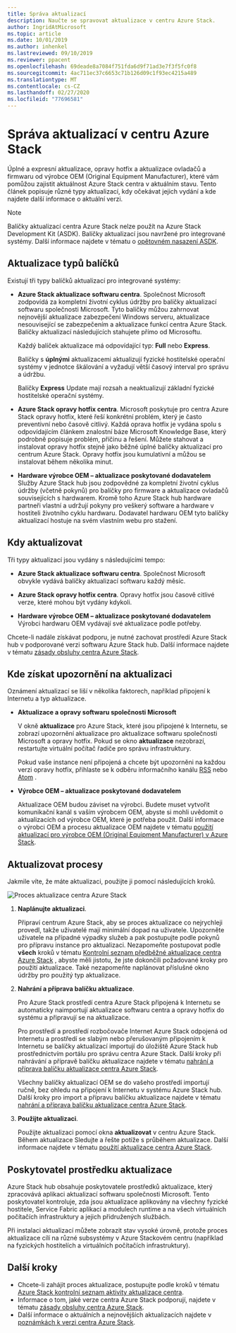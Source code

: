 ```yaml
---
title: Správa aktualizací
description: Naučte se spravovat aktualizace v centru Azure Stack.
author: IngridAtMicrosoft
ms.topic: article
ms.date: 10/01/2019
ms.author: inhenkel
ms.lastreviewed: 09/10/2019
ms.reviewer: ppacent
ms.openlocfilehash: 69deade8a7084f751fda6d9f71ad3e7f3f5fc0f8
ms.sourcegitcommit: 4ac711ec37c6653c71b126d09c1f93ec4215a489
ms.translationtype: MT
ms.contentlocale: cs-CZ
ms.lasthandoff: 02/27/2020
ms.locfileid: "77696581"
---
```

# <a name="manage-updates-in-azure-stack-hub"></a>Správa aktualizací v centru Azure Stack

Úplné a expresní aktualizace, opravy hotfix a aktualizace ovladačů a firmwaru od výrobce OEM (Original Equipment Manufacturer), které vám pomůžou zajistit aktuálnost Azure Stack centra v aktuálním stavu. Tento článek popisuje různé typy aktualizací, kdy očekávat jejich vydání a kde najdete další informace o aktuální verzi.

> [!Note]  
> Balíčky aktualizací centra Azure Stack nelze použít na Azure Stack Development Kit (ASDK). Balíčky aktualizací jsou navržené pro integrované systémy. Další informace najdete v tématu o [opětovném nasazení ASDK](https://docs.microsoft.com/azure-stack/asdk/asdk-redeploy).

## <a name="update-package-types"></a>Aktualizace typů balíčků

Existují tři typy balíčků aktualizací pro integrované systémy:

- **Azure Stack aktualizace softwaru centra**. Společnost Microsoft zodpovídá za kompletní životní cyklus údržby pro balíčky aktualizací softwaru společnosti Microsoft. Tyto balíčky můžou zahrnovat nejnovější aktualizace zabezpečení Windows serveru, aktualizace nesouvisející se zabezpečením a aktualizace funkcí centra Azure Stack. Balíčky aktualizací následujících stahujete přímo od Microsoftu.

    Každý balíček aktualizace má odpovídající typ: **Full** nebo **Express**.

    Balíčky s **úplnými** aktualizacemi aktualizují fyzické hostitelské operační systémy v jednotce škálování a vyžadují větší časový interval pro správu a údržbu.

    Balíčky **Express** Update mají rozsah a neaktualizují základní fyzické hostitelské operační systémy.

- **Azure Stack opravy hotfix centra**. Microsoft poskytuje pro centra Azure Stack opravy hotfix, které řeší konkrétní problém, který je často preventivní nebo časově citlivý. Každá oprava hotfix je vydána spolu s odpovídajícím článkem znalostní báze Microsoft Knowledge Base, který podrobně popisuje problém, příčinu a řešení. Můžete stahovat a instalovat opravy hotfix stejně jako běžné úplné balíčky aktualizací pro centrum Azure Stack. Opravy hotfix jsou kumulativní a můžou se instalovat během několika minut.

- **Hardware výrobce OEM – aktualizace poskytované dodavatelem** Služby Azure Stack hub jsou zodpovědné za kompletní životní cyklus údržby (včetně pokynů) pro balíčky pro firmware a aktualizace ovladačů souvisejících s hardwarem. Kromě toho Azure Stack hub hardware partneři vlastní a udržují pokyny pro veškerý software a hardware v hostiteli životního cyklu hardwaru. Dodavatel hardwaru OEM tyto balíčky aktualizací hostuje na svém vlastním webu pro stažení.

## <a name="when-to-update"></a>Kdy aktualizovat

Tři typy aktualizací jsou vydány s následujícími tempo:

- **Azure Stack aktualizace softwaru centra**. Společnost Microsoft obvykle vydává balíčky aktualizací softwaru každý měsíc.

- **Azure Stack opravy hotfix centra**. Opravy hotfix jsou časově citlivé verze, které mohou být vydány kdykoli.

- **Hardware výrobce OEM – aktualizace poskytované dodavatelem** Výrobci hardwaru OEM vydávají své aktualizace podle potřeby.

Chcete-li nadále získávat podporu, je nutné zachovat prostředí Azure Stack hub v podporované verzi softwaru Azure Stack hub. Další informace najdete v tématu [zásady obsluhy centra Azure Stack](azure-stack-update-servicing-policy.md).

## <a name="where-to-get-notice-of-an-update"></a>Kde získat upozornění na aktualizaci

Oznámení aktualizací se liší v několika faktorech, například připojení k Internetu a typ aktualizace.

- **Aktualizace a opravy softwaru společnosti Microsoft**

    V okně **aktualizace** pro Azure Stack, které jsou připojené k Internetu, se zobrazí upozornění aktualizace pro aktualizace softwaru společnosti Microsoft a opravy hotfix. Pokud se okno **aktualizace** nezobrazí, restartujte virtuální počítač řadiče pro správu infrastruktury.

    Pokud vaše instance není připojená a chcete být upozorněni na každou verzi opravy hotfix, přihlaste se k odběru informačního kanálu [RSS](https://support.microsoft.com/app/content/api/content/feeds/sap/en-us/32d322a8-acae-202d-e9a9-7371dccf381b/rss) nebo [Atom](https://support.microsoft.com/app/content/api/content/feeds/sap/en-us/32d322a8-acae-202d-e9a9-7371dccf381b/atom) .

- **Výrobce OEM – aktualizace poskytované dodavatelem**

    Aktualizace OEM budou záviset na výrobci. Budete muset vytvořit komunikační kanál s vaším výrobcem OEM, abyste si mohli uvědomit o aktualizacích od výrobce OEM, které je potřeba použít. Další informace o výrobci OEM a procesu aktualizace OEM najdete v tématu [použití aktualizací pro výrobce OEM (Original Equipment Manufacturer) v Azure Stack](azure-stack-update-oem.md).

## <a name="update-processes"></a>Aktualizovat procesy

Jakmile víte, že máte aktualizaci, použijte ji pomocí následujících kroků.

![Proces aktualizace centra Azure Stack](./media/azure-stack-updates/azure-stack-update-process.png)

1. **Naplánujte aktualizaci**.

    Připraví centrum Azure Stack, aby se proces aktualizace co nejrychleji provedl, takže uživatelé mají minimální dopad na uživatele. Upozorněte uživatele na případné výpadky služeb a pak postupujte podle pokynů pro přípravu instance pro aktualizaci. Nezapomeňte postupovat podle **všech** kroků v tématu [Kontrolní seznam předběžné aktualizace centra Azure Stack](release-notes-checklist.md) , abyste měli jistotu, že jste dokončili požadované kroky pro použití aktualizace. Také nezapomeňte naplánovat příslušné okno údržby pro použitý typ aktualizace.

2. **Nahrání a příprava balíčku aktualizace**.

    Pro Azure Stack prostředí centra Azure Stack připojená k Internetu se automaticky naimportují aktualizace softwaru centra a opravy hotfix do systému a připravují se na aktualizace.

    Pro prostředí a prostředí rozbočovače Internet Azure Stack odpojená od Internetu a prostředí se slabým nebo přerušovaným připojením k Internetu se balíčky aktualizací importují do úložiště Azure Stack hub prostřednictvím portálu pro správu centra Azure Stack. Další kroky při nahrávání a přípravě balíčku aktualizace najdete v tématu [nahrání a příprava balíčku aktualizace centra Azure Stack](azure-stack-update-prepare-package.md).

    Všechny balíčky aktualizací OEM se do vašeho prostředí importují ručně, bez ohledu na připojení k Internetu v systému Azure Stack hub. Další kroky pro import a přípravu balíčku aktualizace najdete v tématu [nahrání a příprava balíčku aktualizace centra Azure Stack](azure-stack-update-prepare-package.md).

3. **Použijte aktualizaci**.

    Použijte aktualizaci pomocí okna **aktualizovat** v centru Azure Stack. Během aktualizace Sledujte a řešte potíže s průběhem aktualizace. Další informace najdete v tématu [použití aktualizace centra Azure Stack](azure-stack-apply-updates.md).

## <a name="the-update-resource-provider"></a>Poskytovatel prostředku aktualizace

Azure Stack hub obsahuje poskytovatele prostředků aktualizace, který zpracovává aplikaci aktualizací softwaru společnosti Microsoft. Tento poskytovatel kontroluje, zda jsou aktualizace aplikovány na všechny fyzické hostitele, Service Fabric aplikací a modulech runtime a na všech virtuálních počítačích infrastruktury a jejich přidružených službách.

Při instalaci aktualizací můžete zobrazit stav vysoké úrovně, protože proces aktualizace cílí na různé subsystémy v Azure Stackovém centru (například na fyzických hostitelích a virtuálních počítačích infrastruktury).

## <a name="next-steps"></a>Další kroky

- Chcete-li zahájit proces aktualizace, postupujte podle kroků v tématu [Azure Stack kontrolní seznam aktivity aktualizace centra](release-notes-checklist.md).
- Informace o tom, jaké verze centra Azure Stack podporují, najdete v tématu [zásady obsluhy centra Azure Stack](azure-stack-servicing-policy.md).  
- Další informace o aktuálních a nejnovějších aktualizacích najdete v [poznámkách k verzi centra Azure Stack](release-notes.md).
